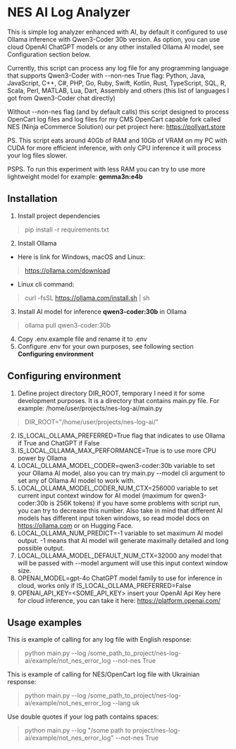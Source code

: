# NES AI Log Analyzer

This is simple log analyzer enhanced with AI, by default it configured to use Ollama inference with Qwen3-Coder 30b version.
As option, you can use cloud OpenAI ChatGPT models or any other installed Ollama AI model, see Configuration section below.

Currently, this script can process any log file for any programming language that supports Qwen3-Coder with --non-nes True flag: 
Python, Java, JavaScript, C++, C#, PHP, Go, Ruby, Swift, Kotlin, Rust, TypeScript, SQL, R, Scala, Perl, MATLAB, Lua, 
Dart, Assembly and others (this list of languages I got from Qwen3-Coder chat directly)

Without --non-nes flag (and by default calls) this script designed to process OpenCart log files and log files for my CMS OpenCart capable 
fork called NES (Ninja eCommerce Solution) our pet project here: https://pollyart.store 

PS. This script eats around 40Gb of RAM and 10Gb of VRAM on my PC with CUDA for more efficient inference,
with only CPU inference it will process your log files slower.

PSPS. To run this experiment with less RAM you can try to use more lightweight model for example: **gemma3n:e4b**

## Installation

1. Install project dependencies
> pip install -r requirements.txt

2. Install Ollama
- Here is link for Windows, macOS and Linux:

> https://ollama.com/download

- Linux cli command:
> curl -fsSL https://ollama.com/install.sh | sh

3. Install AI model for inference **qwen3-coder:30b** in Ollama
> ollama pull qwen3-coder:30b

4. Copy .env.example file and rename it to .env
5. Configure .env for your own purposes, see following section **Configuring environment**
 
## Configuring environment

1. Define project directory DIR_ROOT, temporary I need it for some development purposes. 
It is a directory that contains main.py file. For example: /home/user/projects/nes-log-ai/main.py
> DIR_ROOT="/home/user/projects/nes-log-ai/"
2. IS_LOCAL_OLLAMA_PREFERRED=True flag that indicates to use Ollama if True and ChatGPT if False
3. IS_LOCAL_OLLAMA_MAX_PERFORMANCE=True is to use more CPU power by Ollama
4. LOCAL_OLLAMA_MODEL_CODER=qwen3-coder:30b variable to set your Ollama AI model, also you can try main.py --model cli 
argument to set any of Ollama AI model to work with.
5. LOCAL_OLLAMA_MODEL_CODER_NUM_CTX=256000 variable to set current input context window for AI model (maximum for 
qwen3-coder:30b is 256K tokens) if you have some problems with script run, you can try to decrease this number. 
Also take in mind that different AI models has different input token windows, so read model docs on https://ollama.com or on Hugging Face. 
6. LOCAL_OLLAMA_NUM_PREDICT=-1 variable to set maximum AI model output. -1 means that AI model will generate maximally detailed and long possible output.
7. LOCAL_OLLAMA_MODEL_DEFAULT_NUM_CTX=32000 any model that will be passed with --model argument will use this input context window size.
8. OPENAI_MODEL=gpt-4o ChatGPT model family to use for inference in cloud, works only if IS_LOCAL_OLLAMA_PREFERRED=False 
9. OPENAI_API_KEY=<SOME_API_KEY> insert your OpenAI Api Key here for cloud inference, you can take it here: https://platform.openai.com/ 


## Usage examples

This is example of calling for any log file with English response: 
> python main.py --log /some_path_to_project/nes-log-ai/example/not_nes_error_log --not-nes True

This is example of calling for NES/OpenCart log file with Ukrainian response: 
> python main.py --log /some_path_to_project/nes-log-ai/example/not_nes_error_log --lang uk

Use double quotes if your log path contains spaces:
> python main.py --log "/some path to project/nes-log-ai/example/not_nes_error_log" --not-nes True